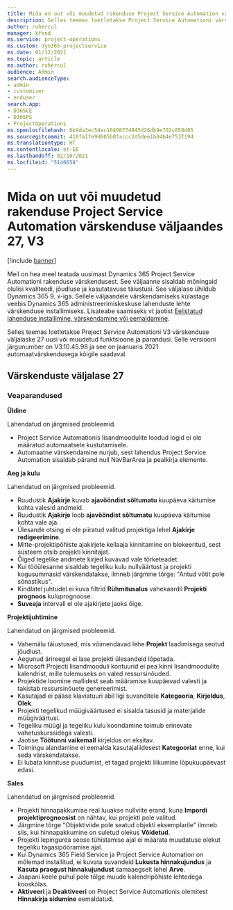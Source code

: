 ```yaml
---
title: Mida on uut või muudetud rakenduse Project Service Automation värskenduse väljaandes 27, V3
description: Selles teemas loetletakse Project Service Automationi värskenduse väljalaske 27, V3 saadaolevaid funktsioone ja parandusi.
author: ruhercul
manager: kfend
ms.service: project-operations
ms.custom: dyn365-projectservice
ms.date: 01/12/2021
ms.topic: article
ms.author: ruhercul
audience: Admin
search.audienceType:
- admin
- customizer
- enduser
search.app:
- D365CE
- D365PS
- ProjectOperations
ms.openlocfilehash: 6b9da3ec54ec10408774945d26db9e702c858d05
ms.sourcegitcommit: 418fa1fe9d605b8faccc2d5dee1b04b4e753f194
ms.translationtype: HT
ms.contentlocale: et-EE
ms.lasthandoff: 02/10/2021
ms.locfileid: "5146658"
---
```

# <a name="whats-new-or-changed-in-project-service-automation-update-release-27-v3"></a>Mida on uut või muudetud rakenduse Project Service Automation värskenduse väljaandes 27, V3

[!include [banner](../includes/psa-now-project-operations.md)]

Meil on hea meel teatada uusimast Dynamics 365 Project Service Automationi rakenduse värskendusest. See väljaanne sisaldab mõningaid olulisi kvaliteedi, jõudluse ja kasutatavuse täiustusi. See väljalase ühildub Dynamics 365 9. x-iga. Sellele väljaandele värskendamiseks külastage veebis Dynamics 365 administreerimiskeskuse lahenduste lehte värskenduse installimiseks. Lisateabe saamiseks vt jaotist [Eelistatud lahenduse installimine, värskendamine või eemaldamine](https://docs.microsoft.com/power-platform/admin/install-remove-preferred-solution).

Selles teemas loetletakse Project Service Automationi V3 värskenduse väljalaske 27 uusi või muudetud funktsioone ja parandusi. Selle versiooni järgunumber on V3.10.45.98 ja see on jaanuaris 2021 automaatvärskendusega kõigile saadaval.

## <a name="update-release-27"></a>Värskenduste väljalase 27

### <a name="bug-fixes"></a>Veaparandused

**Üldine**

Lahendatud on järgmised probleemid.

- Project Service Automationis lisandmoodulite loodud logid ei ole määratud automaatsele kustutamisele.
- Automaatne värskendamine nurjub, sest lahendus Project Service Automation sisaldab pärand null NavBarArea ja pealkirja elemente.

**Aeg ja kulu**

Lahendatud on järgmised probleemid.

- Ruudustik **Ajakirje** kuvab **ajavööndist sõltumatu** kuupäeva käitumise kohta valesid andmeid.
- Ruudustik **Ajakirje** loob **ajavööndist sõltumatu** kuupäeva käitumise kohta vale aja.
- Ülesande otsing ei ole piiratud valitud projektiga lehel **Ajakirje redigeerimine**.
- Mitte-projektipõhiste ajakirjete kellaaja kinnitamine on blokeeritud, sest süsteem otsib projekti kinnitajat.
- Õiged tegelike andmete kirjed kuvavad vale tõrketeadet.
- Kui tööülesanne sisaldab tegeliku kulu nullväärtust ja projekti kogusummasid värskendatakse, ilmneb järgmine tõrge: "Antud võtit pole sõnastikus".
- Kindlatel juhtudel ei kuva filtrid **Rühmitusalus** vahekaardil **Projekti prognoos** kuluprognoose.
- **Suveaja** intervall ei ole ajakirjete jaoks õige.

**Projektijuhtimine**

Lahendatud on järgmised probleemid.

- Vahemälu täiustused, mis võimendavad lehe **Projekt** laadimisega seotud jõudlust.
- Aegunud ärireegel ei lase projekti ülesandeid lõpetada.
- Microsoft Projecti lisandmooduli kontuurid ei pea kinni lisandmoodulite kalendrist, mille tulemuseks on valed ressursinõuded.
- Projektide loomine mallidest seab määramise kuupäevad valesti ja takistab ressursinõuete genereerimist.
- Kasutajad ei pääse klaviatuuri abil ligi suvanditele **Kategooria**, **Kirjeldus**, **Olek**.
- Projekti tegelikud müügiväärtused ei sisalda tasusid ja materjalide müügiväärtusi.
- Tegeliku müügi ja tegeliku kulu koondamine toimub erinevate vahetuskurssidega valesti.
- Jaotise **Töötunni vaikemall** kirjeldus on eksitav.
- Toimingu alandamine ei eemalda kasutajaliidesest **Kategooriat** enne, kui seda värskendatakse.
- Ei lubata kinnituse puudumist, et tagad projekti liikumine lõpukuupäevast edasi.

**Sales**

Lahendatud on järgmised probleemid.

- Projekti hinnapakkumise real luuakse nullviite erand, kuna **Impordi projektiprognoosist** on nähtav, kui projekti pole valitud.
- Järgmine tõrge "Objektiviide pole seatud objekti eksemplarile" ilmneb siis, kui hinnapakkumine on suletud olekus **Võidetud**.
- Projekti lepingurea seose tühistamise ajal ei määrata muudatuse olekut tegeliku tagasipööramise ajal.
- Kui Dynamics 365 Field Service ja Project Service Automation on mõlemad installitud, ei kuvata suvandeid **Lukusta hinnakujundus** ja **Kasuta praegust hinnakujundust** samaaegselt lehel **Arve**.
- Jaapani keele puhul pole tõlge muude kalendripõhiste lehtedega kooskõlas.
- **Aktiveeri** ja **Deaktiveeri** on Project Service Automationis olemitest **Hinnakirja sidumine** eemaldatud.
